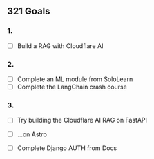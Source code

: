 ## 321 Goals

### 1.
- [ ] Build a RAG with Cloudflare AI

### 2.
- [ ] Complete an ML module from SoloLearn
- [ ] Complete the LangChain crash course

### 3.
- [ ] Try building the Cloudflare AI RAG on FastAPI
- [ ] ...on Astro
- [ ] Complete Django AUTH from Docs

